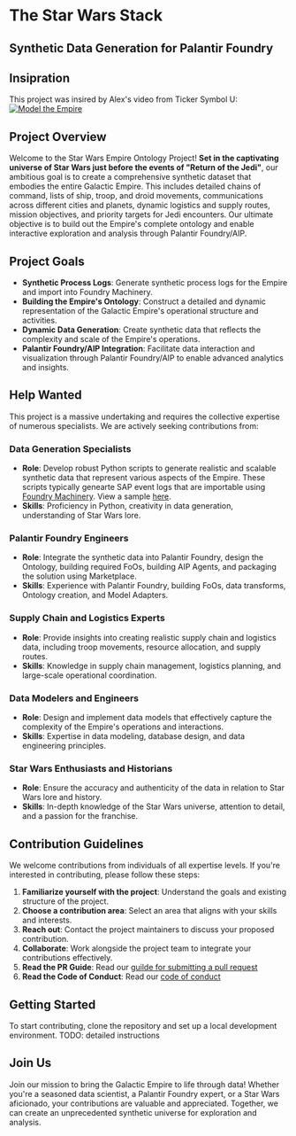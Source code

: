 # The Star Wars Stack
## Synthetic Data Generation for Palantir Foundry

## Insipration
This project was insired by Alex's video from Ticker Symbol U:
[![Model the Empire](http://img.youtube.com/vi/Rq3JjUUgTBI/0.jpg)](https://youtu.be/Rq3JjUUgTBI?si=8CelrIZQy092suII&t=924 "Modeling the Star Wars Empire")


## Project Overview
Welcome to the Star Wars Empire Ontology Project! **Set in the captivating universe of Star Wars just before the events of "Return of the Jedi"**, our ambitious goal is to create a comprehensive synthetic dataset that embodies the entire Galactic Empire. This includes detailed chains of command, lists of ship, troop, and droid movements, communications across different cities and planets, dynamic logistics and supply routes, mission objectives, and priority targets for Jedi encounters. Our ultimate objective is to build out the Empire's complete ontology and enable interactive exploration and analysis through Palantir Foundry/AIP.

## Project Goals
- **Synthetic Process Logs**: Generate synthetic process logs for the Empire and import into Foundry Machinery.
- **Building the Empire's Ontology**: Construct a detailed and dynamic representation of the Galactic Empire's operational structure and activities.
- **Dynamic Data Generation**: Create synthetic data that reflects the complexity and scale of the Empire's operations.
- **Palantir Foundry/AIP Integration**: Facilitate data interaction and visualization through Palantir Foundry/AIP to enable advanced analytics and insights.

## Help Wanted
This project is a massive undertaking and requires the collective expertise of numerous specialists. We are actively seeking contributions from:

### Data Generation Specialists
- **Role**: Develop robust Python scripts to generate realistic and scalable synthetic data that represent various aspects of the Empire. These scripts typically genearte SAP event logs that are importable using [Foundry Machinery](https://www.palantir.com/docs/foundry/process-mining/core-concepts/). View a sample [here](./ProcessLogGenerator.py).
- **Skills**: Proficiency in Python, creativity in data generation, understanding of Star Wars lore.

### Palantir Foundry Engineers
- **Role**: Integrate the synthetic data into Palantir Foundry, design the Ontology, building required FoOs, building AIP Agents, and packaging the solution using Marketplace.
- **Skills**: Experience with Palantir Foundry, building FoOs, data transforms, Ontology creation, and Model Adapters.

### Supply Chain and Logistics Experts
- **Role**: Provide insights into creating realistic supply chain and logistics data, including troop movements, resource allocation, and supply routes.
- **Skills**: Knowledge in supply chain management, logistics planning, and large-scale operational coordination.

### Data Modelers and Engineers
- **Role**: Design and implement data models that effectively capture the complexity of the Empire's operations and interactions.
- **Skills**: Expertise in data modeling, database design, and data engineering principles.

### Star Wars Enthusiasts and Historians
- **Role**: Ensure the accuracy and authenticity of the data in relation to Star Wars lore and history.
- **Skills**: In-depth knowledge of the Star Wars universe, attention to detail, and a passion for the franchise.

## Contribution Guidelines
We welcome contributions from individuals of all expertise levels. If you're interested in contributing, please follow these steps:
1. **Familiarize yourself with the project**: Understand the goals and existing structure of the project.
2. **Choose a contribution area**: Select an area that aligns with your skills and interests.
3. **Reach out**: Contact the project maintainers to discuss your proposed contribution.
4. **Collaborate**: Work alongside the project team to integrate your contributions effectively.
5. **Read the PR Guide**: Read our [guilde for submitting a pull request](./.github/PULL_REQUEST_TEMPLATE.mdd)
6. **Read the Code of Conduct**: Read our [code of conduct](./.github/CONTRIBUTING.md)

## Getting Started
To start contributing, clone the repository and set up a local development environment. TODO: detailed instructions

## Join Us
Join our mission to bring the Galactic Empire to life through data! Whether you're a seasoned data scientist, a Palantir Foundry expert, or a Star Wars aficionado, your contributions are valuable and appreciated. Together, we can create an unprecedented synthetic universe for exploration and analysis.

